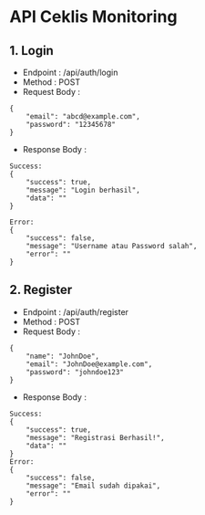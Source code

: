 # API Ceklis Monitoring

## 1. Login

- Endpoint : /api/auth/login
- Method : POST
- Request Body :

```
{
    "email": "abcd@example.com",
    "password": "12345678"
}
```

- Response Body :

```
Success:
{
    "success": true,
    "message": "Login berhasil",
    "data": ""
}

Error:
{
    "success": false,
    "message": "Username atau Password salah",
    "error": ""
}
```

## 2. Register

- Endpoint : /api/auth/register
- Method : POST
- Request Body :

```
{
    "name": "JohnDoe",
    "email": "JohnDoe@example.com",
    "password": "johndoe123"
}
```

- Response Body :

```
Success:
{
    "success": true,
    "message": "Registrasi Berhasil!",
    "data": ""
}
Error:
{
    "success": false,
    "message": "Email sudah dipakai",
    "error": ""
}
```
